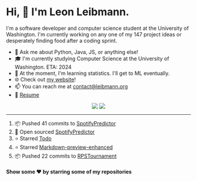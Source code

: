 # Hi, 👋 I'm Leon Leibmann.
I'm a software developer and computer science student at the University of Washington. I'm currently working on any one of my 147 project ideas or desperately finding food after a coding sprint.

- 💬 Ask me about Python, Java, JS, or anything else!
- 🎓 I'm currently studying Computer Science at the University of Washington. ETA: 2024
- 🌱 At the moment, I'm learning statistics. I'll get to ML eventually.
- 🌐 Check out [my website](https://leibmann.org)!
- 📫 You can reach me at [contact@leibmann.org](mailto:contact@leibmann.org)
- 📄 [Resume](https://leibmann.org/Leon_Leibmann_Resume.pdf)

<div align="middle">
<img align="top" src="https://github-readme-stats.vercel.app/api/top-langs/?username=Pop101&layout=compact&theme=transparent&hide_border=true&hide=css">
<img align="top" src="https://github-readme-stats.vercel.app/api?username=Pop101&show_icons=true&theme=transparent&hide_border=true&count_private=true&hide=issues,contribs">
</div>

---
<!--START_SECTION:activity-->
1. 📦 Pushed 41 commits to [SpotifyPredictor](https://github.com/Pop101/SpotifyPredictor)
2. 🎉 Open sourced [SpotifyPredictor](https://github.com/Pop101/SpotifyPredictor)
3. ⭐️ Starred [Todo](https://github.com/simoniz0r/todo)
4. ⭐️ Starred [Markdown-preview-enhanced](https://github.com/shd101wyy/markdown-preview-enhanced)
5. 📦 Pushed 22 commits to [RPSTournament](https://github.com/NoxNovus/RPSTournament)
<!--END_SECTION:activity-->

#### Show some ❤️ by starring some of my repositories
